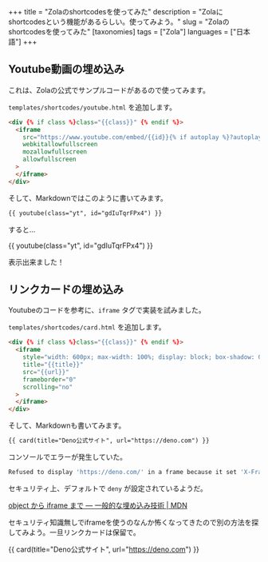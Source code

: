 +++
title = "Zolaのshortcodesを使ってみた"
description = "Zolaにshortcodesという機能があるらしい。使ってみよう。"
slug = "Zolaのshortcodesを使ってみた"
[taxonomies]
tags = ["Zola"]
languages = ["日本語"]
+++

## Youtube動画の埋め込み

これは、Zolaの公式でサンプルコードがあるので使ってみます。

`templates/shortcodes/youtube.html` を追加します。

```html
<div {% if class %}class="{{class}}" {% endif %}>
  <iframe
    src="https://www.youtube.com/embed/{{id}}{% if autoplay %}?autoplay=1{% endif %}"
    webkitallowfullscreen
    mozallowfullscreen
    allowfullscreen
  >
  </iframe>
</div>
```

そして、Markdownではこのように書いてみます。

```md
{{ youtube(class="yt", id="gdIuTqrFPx4") }}
```

すると...

{{ youtube(class="yt", id="gdIuTqrFPx4") }}

表示出来ました！

## リンクカードの埋め込み

Youtubeのコードを参考に、`iframe` タグで実装を試みました。

`templates/shortcodes/card.html` を追加します。

```html
<div {% if class %}class="{{class}}" {% endif %}>
  <iframe
    style="width: 600px; max-width: 100%; display: block; box-shadow: 0 0 10px rgba(0, 0, 0, 0.5)"
    title="{{title}}"
    src="{{url}}"
    frameborder="0"
    scrolling="no"
  >
  </iframe>
</div>
```

そして、Markdownも書いてみます。

```md
{{ card(title="Deno公式サイト", url="https://deno.com") }}
```

コンソールでエラーが発生していた。

```sh
Refused to display 'https://deno.com/' in a frame because it set 'X-Frame-Options' to 'deny'.
```

セキュリティ上、デフォルトで `deny` が設定されているようだ。

[object から iframe まで — 一般的な埋め込み技術 | MDN](https://developer.mozilla.org/ja/docs/Learn_web_development/Core/Structuring_content/General_embedding_technologies)

セキュリティ知識無しでiframeを使うのなんか怖くなってきたので別の方法を探してみよう。一旦リンクカードは保留で。

{{ card(title="Deno公式サイト", url="https://deno.com") }}
